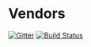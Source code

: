 # Vendors

[![Gitter](https://badges.gitter.im/Join%20Chat.svg)](https://gitter.im/cmderdev/vendors?utm_source=badge&utm_medium=badge&utm_campaign=pr-badge&utm_content=badge)
[![Build Status](https://travis-ci.org/cmderdev/vendors.svg)](https://travis-ci.org/cmderdev/vendors)
